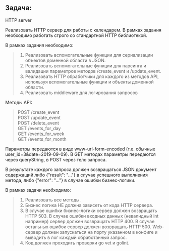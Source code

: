 #
## Задача:

HTTP server

Реализовать HTTP сервер для работы с календарем. В рамках задания необходимо работать строго со стандартной HTTP библиотекой.

В рамках задания необходимо:
>1. Реализовать вспомогательные функции для сериализации объектов доменной области в JSON.
>2. Реализовать вспомогательные функции для парсинга и валидации параметров методов /create_event и /update_event.
>3. Реализовать HTTP обработчики для каждого из методов API, используя вспомогательные функции и объекты доменной области.
>4. Реализовать middleware для логирования запросов     

Методы API: 
>POST /create_event     
>POST /update_event     
>POST /delete_event     
>GET /events_for_day    
>GET /events_for_week   
>GET /events_for_month  

Параметры передаются в виде www-url-form-encoded (т.е. обычные user_id=3&date=2019-09-09). В GET методах параметры передаются через queryString, 
в POST через тело запроса.

В результате каждого запроса должен возвращаться JSON документ содержащий либо {"result": "..."} в случае успешного выполнения метода, либо {"error": "..."} в случае ошибки бизнес-логики.


В рамках задачи необходимо:

>1. Реализовать все методы.
>2. Бизнес логика НЕ должна зависеть от кода HTTP сервера.
>3. В случае ошибки бизнес-логики сервер должен возвращать HTTP 503. В случае ошибки входных данных (невалидный int например) сервер должен возвращать HTTP 400. В случае остальных ошибок сервер должен возвращать HTTP 500. Web-сервер должен запускаться на порту указанном в конфиге и выводить в лог каждый обработанный запрос.
>4. Код должен проходить проверки go vet и golint.
